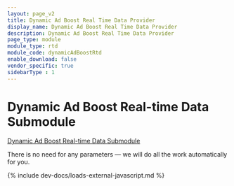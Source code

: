 ```yaml
---
layout: page_v2
title: Dynamic Ad Boost Real Time Data Provider
display_name: Dynamic Ad Boost Real Time Data Provider
description: Dynamic Ad Boost Real Time Data Provider
page_type: module
module_type: rtd
module_code: dynamicAdBoostRtd
enable_download: false
vendor_specific: true
sidebarType : 1
---
```


# Dynamic Ad Boost Real-time Data Submodule

[Dynamic Ad Boost Real-time Data Submodule](/dev-docs/modules/dynamicAdBoostRtdProvider.html)

There is no need for any parameters — we will do all the work automatically for you.

{% include dev-docs/loads-external-javascript.md %}
